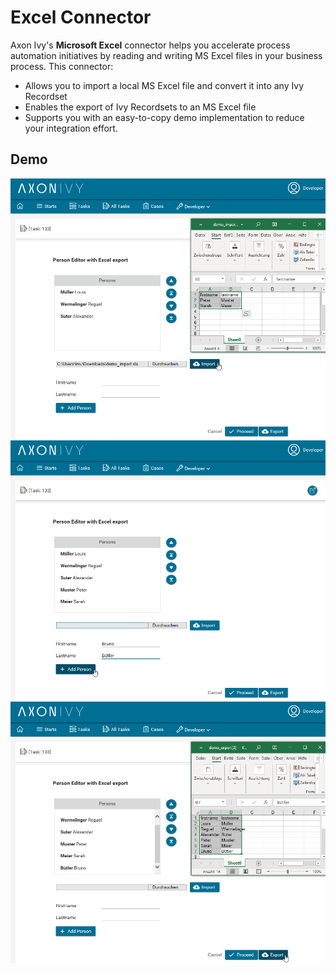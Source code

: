 # Excel Connector
Axon Ivy's **Microsoft Excel** connector helps you accelerate process automation initiatives by reading and writing MS Excel files in your business process. This connector:

- Allows you to import a local MS Excel file and convert it into any Ivy Recordset
- Enables the export of Ivy Recordsets to an MS Excel file
- Supports you with an easy-to-copy demo implementation to reduce your integration effort.

## Demo

![Excel Connector Demo 1](screen1.png "Excel Connector Demo 1")
![Excel Connector Demo 2](screen2.png "Excel Connector Demo 2")
![Excel Connector Demo 3](screen3.png "Excel Connector Demo 3")

